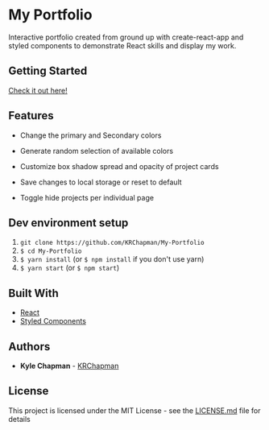 ﻿# My Portfolio

Interactive portfolio created from ground up with create-react-app and styled components to demonstrate React skills and display my work.

## Getting Started

[Check it out here!](https://kyle-chapman.me/)

## Features
* Change the primary and Secondary colors

* Generate random selection of available colors

* Customize box shadow spread and opacity of project cards

* Save changes to local storage or reset to default

* Toggle hide projects per individual page


## Dev environment setup


1. `git clone https://github.com/KRChapman/My-Portfolio`
2. `$ cd My-Portfolio`
3. `$ yarn install` (or `$ npm install` if you don't use yarn)
4. `$ yarn start` (or `$ npm start`)

## Built With

* [React](https://reactjs.org/) 
* [Styled Components](https://www.styled-components.com/) 

## Authors

* **Kyle Chapman**  - [KRChapman](https://github.com/KRChapman)

## License

This project is licensed under the MIT License - see the [LICENSE.md](LICENSE.md) file for details

